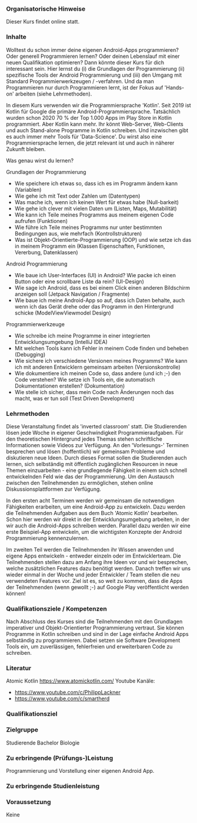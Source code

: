 ### Organisatorische Hinweise

Dieser Kurs findet online statt.

### Inhalte

Wolltest du schon immer deine eigenen Android-Apps programmieren? Oder generell Programmieren lernen? Oder deinen Lebenslauf mit einer neuen Qualifikation optimieren? Dann könnte dieser Kurs für dich interessant sein. Hier lernst du (i) die Grundlagen der Programmierung (ii) spezifische Tools der Android Programmierung und (iii) den Umgang mit Standard Programmierwerkzeugen / -verfahren. Und da man Programmieren nur durch Programmieren lernt, ist der Fokus auf 'Hands-on' arbeiten (siehe Lehrmethoden).

In diesem Kurs verwenden wir die Programmiersprache 'Kotlin'. Seit 2019 ist Kotlin für Google die primäre Android-Programmiersprache. Tatsächlich wurden schon 2020 70 % der Top 1.000 Apps im Play Store in Kotlin programmiert. Aber Kotlin kann mehr. Ihr könnt Web-Server, Web-Clients und auch Stand-alone Programme in Kotlin schreiben. Und inzwischen gibt es auch immer mehr Tools für 'Data-Science'. Du wirst also eine Programmiersprache lernen, die jetzt relevant ist und auch in näherer Zukunft bleiben.

Was genau wirst du lernen?

Grundlagen der Programmierung
- Wie speichere ich etwas so, dass ich es im Programm ändern kann (Variablen)
- Wie gehe ich mit Text oder Zahlen um (Datentypen)
- Was mache ich, wenn ich keinen Wert für etwas habe (Null-barkeit)
- Wie gehe ich clever mit vielen Daten um (Listen, Maps, Mutabilität)
- Wie kann ich Teile meines Programms aus meinem eigenen Code aufrufen (Funktionen)
- Wie führe ich Teile meines Programms nur unter bestimmten Bedingungen aus, wie mehrfach (Kontrollstrukturen)
- Was ist Objekt-Orientierte-Programmierung (OOP) und wie setze ich das in meinem Programm ein (Klassen Eigenschaften, Funktionen, Vererbung, Datenklassen)

Android Programmierung
- Wie baue ich User-Interfaces (UI) in Android? Wie packe ich einen Button oder eine scrollbare Liste da rein? (UI-Design)
- Wie sage ich Android, dass es bei einem Click einen anderen Bildschirm anzeigen soll (Jetpack Navigation / Fragmente)
- Wie baue ich meine Android-App so auf, dass ich Daten behalte, auch wenn ich das Gerät drehe oder das Programm in den Hintergrund schicke (ModelViewViewmodel Design)

Programmierwerkzeuge
- Wie schreibe ich meine Programme in einer integrierten Entwicklungsumgebung (IntelliJ IDEA)
- Mit welchen Tools kann ich Fehler in meinem Code finden und beheben (Debugging)
- Wie sichere ich verschiedene Versionen meines Programms? Wie kann ich mit anderen Entwicklern gemeinsam arbeiten (Versionskontrolle)
- Wie dokumentiere ich meinen Code so, dass andere (und ich ;-) den Code verstehen? Wie setze ich Tools ein, die automatisch Dokumentationen erstellen? (Dokumentation)
- Wie stelle ich sicher, dass mein Code nach Änderungen noch das macht, was er tun soll (Test Driven Development)

### Lehrmethoden

Diese Veranstaltung findet als 'inverted classroom' statt. Die Studierenden lösen jede Woche in eigener Geschwindigkeit Programmieraufgaben. Für den theoretischen Hintergrund jedes Themas stehen schriftliche Informationen sowie Videos zur Verfügung. An den 'Vorlesungs-' Terminen besprechen und lösen (hoffentlich) wir gemeinsam Probleme und diskutieren neue Ideen. Durch dieses Format  sollen die Studierenden auch lernen, sich selbständig mit öffentlich zugänglichen Resourcen in neue Themen einzuarbeiten - eine grundlegende Fähigkeit in einem sich schnell entwickelnden Feld wie das der Programmierung. Um den Austausch zwischen den Teilnehmenden zu ermöglichen, stehen online Diskussionsplattformen zur Verfügung. 

In den ersten acht Terminen werden wir gemeinsam die notwendigen Fähigkeiten erarbeiten, um eine Android-App zu entwickeln. Dazu werden die Teilnehmenden Aufgaben aus dem Buch 'Atomic Kotlin' bearbeiten. Schon hier werden wir direkt in der Entwicklungsumgebung arbeiten, in der wir auch die Android-Apps schreiben werden. Parallel dazu werden wir eine erste Beispiel-App entwickeln, um die wichtigsten Konzepte der Android Programmierung kennenzulernen.

Im zweiten Teil werden die Teilnehmenden ihr Wissen anwenden und eigene Apps entwickeln - entweder einzeln oder im Entwicklerteam. Die Teilnehmenden stellen dazu am Anfang ihre Ideen vor und wir besprechen, welche zusätzlichen Features dazu benötigt werden. Danach treffen wir uns wieder einmal in der Woche und jeder Entwickler / Team stellen die neu verwendeten Features vor. Ziel ist es, so weit zu kommen, dass die Apps der Teilnehmenden (wenn gewollt ;-) auf Google Play veröffentlicht werden können!


### Qualifikationsziele / Kompetenzen

Nach Abschluss des Kurses sind die Teilnehmenden mit den Grundlagen imperativer und Objekt-Orientierter Programmierung vertraut. Sie können Programme in Kotlin schreiben und sind in der Lage einfache Android Apps selbständig zu programmieren. Dabei setzen sie Software Development Tools ein, um zuverlässigen, fehlerfreien und erweiterbaren Code zu schreiben.

### Literatur

Atomic Kotlin https://www.atomickotlin.com/
Youtube Kanäle:
- https://www.youtube.com/c/PhilippLackner
- https://www.youtube.com/c/smartherd

### Qualifikationsziel

### Zielgruppe

Studierende Bachelor Biologie

### Zu erbringende (Prüfungs-)Leistung

Programmierung und Vorstellung einer eigenen Android App.

### Zu erbringende Studienleistung

### Voraussetzung

Keine